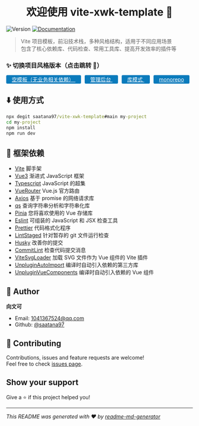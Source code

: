 <h1 align="center">欢迎使用 vite-xwk-template 👋</h1>
<p>
  <img alt="Version" src="https://img.shields.io/badge/version-1.0.0-blue.svg?cacheSeconds=2592000" />
  <a href="https://github.com/saatana97/vite-xwk-template#readme" target="_blank">
    <img alt="Documentation" src="https://img.shields.io/badge/documentation-yes-brightgreen.svg" />
  </a>
</p>

> Vite 项目模板，前沿技术栈，多种风格结构，适用于不同应用场景  
> 包含了核心依赖库、代码检查、常用工具库、提高开发效率的插件等

### ✨ 切换项目风格版本（点击跳转 🔽）

<p style="margin-top:10px">
  <a href="https://github.com/saatana97/vite-xwk-template/tree/empty#readme" style="background:#0A7BBC;color:#fff;padding:3px 15px;border-radius:3px;">
    空模板（无业务相关依赖）
  </a>
  <a href="https://github.com/saatana97/vite-xwk-template/tree/admin#readme" style="background:#0A7BBC;color:#fff;padding:3px 15px;border-radius:3px;margin-left:10px;">
    管理后台
  </a>
  <a href="https://github.com/saatana97/vite-xwk-template/tree/lib#readme" style="background:#0A7BBC;color:#fff;padding:3px 15px;border-radius:3px;margin-left:10px;">
    库模式
  </a>
  <a href="https://github.com/saatana97/vite-xwk-template/tree/monorepo#readme" style="background:#0A7BBC;color:#fff;padding:3px 15px;border-radius:3px;margin-left:10px;">
    monorepo
  </a>
</p>

## ⬇️ 使用方式

```cmd
npx degit saatana97/vite-xwk-template#main my-project
cd my-project
npm install
npm run dev
```

## 🎯 框架依赖

-   [Vite](https://cn.vitejs.dev/) 脚手架
-   [Vue3](https://cn.vuejs.org/) 渐进式 JavaScript 框架
-   [Typescript](https://www.tslang.cn) JavaScript 的超集
-   [VueRouter](https://router.vuejs.org/) Vue.js 官方路由
-   [Axios](https://www.axios-http.cn/) 基于 promise 的网络请求库
-   [qs](https://github.com/ljharb/qs) 查询字符串分析和字符串化库
-   [Pinia](https://pinia.web3doc.top/) 您将喜欢使用的 Vue 存储库
-   [Eslint](https://eslint.bootcss.com/) 可组装的 JavaScript 和 JSX 检查工具
-   [Prettier](https://prettier.io/) 代码格式化程序
-   [LintStaged](https://github.com/okonet/lint-staged#readme) 针对暂存的 git 文件运行检查
-   [Husky](https://typicode.github.io/husky) 改善你的提交
-   [CommitLint](https://github.com/conventional-changelog/commitlint#readme) 检查代码提交消息
-   [ViteSvgLoader](https://github.com/jpkleemans/vite-svg-loader#readme) 加载 SVG 文件作为 Vue 组件的 Vite 插件
-   [UnpluginAutoImport](https://github.com/antfu/unplugin-auto-import#readme) 编译时自动引入依赖的第三方库
-   [UnpluginVueComponents](https://github.com/antfu/unplugin-vue-components#unplugin-vue-components) 编译时自动引入依赖的 Vue 组件

## 👤 Author

**向文可**

-   Email: 1041367524@qq.com
-   Github: [@saatana97](https://github.com/saatana97)

## 🤝 Contributing

Contributions, issues and feature requests are welcome!<br />Feel free to check [issues page](https://github.com/saatana97/vite-xwk-template/issues).

## Show your support

Give a ⭐️ if this project helped you!

---

_This README was generated with ❤️ by [readme-md-generator](https://github.com/kefranabg/readme-md-generator)_
